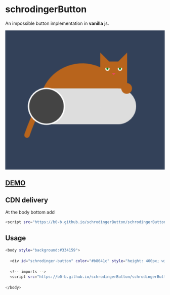 # schrodingerButton

An impossible button implementation in <strong>vanilla</strong> js.

<img align="center" src="demo.PNG">

## [DEMO](https://codepen.io/b0-b/pen/OJwwyWL)

## CDN delivery
At the body bottom add
```bash
<script src="https://b0-b.github.io/schrodingerButton/schrodingerButton.js"></script>
```

## Usage

```bash
<body style="background:#334159">

  <div id="schrodinger-button" color="#b8641c" style="height: 400px; width: 400px;"></div>
        
  <!-- imports -->
  <script src="https://b0-b.github.io/schrodingerButton/schrodingerButton.js"></script>
        
</body>
```

